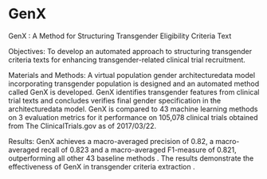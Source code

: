 # GenX

GenX : A Method for Structuring Transgender Eligibility Criteria Text 



Objectives: To develop an automated approach to structuring transgender criteria texts for enhancing transgender-related clinical trial recruitment.


Materials and Methods: A virtual population gender architecturedata model incorporating transgender population is designed and an automated method called GenX is developed. GenX identifies transgender features from clinical trial texts and concludes verifies final gender specification in the architecturedata model. GenX is compared to 43 machine learning methods on 3 evaluation metrics for it performance on 105,078 clinical trials obtained from The ClinicalTrials.gov as of 2017/03/22.



Results: GenX achieves a macro-averaged precision of 0.82, a macro-averaged recall of 0.823 and a macro-averaged F1-measure of 0.821, outperforming all other 43 baseline methods . The results demonstrate the effectiveness of GenX in transgender criteria extraction .

